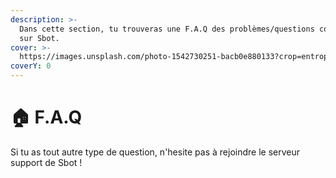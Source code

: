 ```yaml
---
description: >-
  Dans cette section, tu trouveras une F.A.Q des problèmes/questions courantes
  sur Sbot.
cover: >-
  https://images.unsplash.com/photo-1542730251-bacb0e880133?crop=entropy&cs=srgb&fm=jpg&ixid=M3wxOTcwMjR8MHwxfHNlYXJjaHw0fHxpbmZvcm1hdGlxdWV8ZW58MHx8fHwxNjgzODI0OTQ3fDA&ixlib=rb-4.0.3&q=85
coverY: 0
---
```


# 🏠 F.A.Q

Si tu as tout autre type de question, n'hesite pas à rejoindre le serveur support de Sbot !
